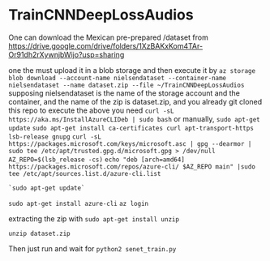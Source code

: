 # TrainCNNDeepLossAudios

One can download the Mexican pre-prepared /dataset from https://drive.google.com/drive/folders/1XzBAKxKom4TAr-Or91dh2rXywnjbWijo?usp=sharing

one the must upload it in a blob storage
and then execute it by 
`az storage blob download --account-name nielsendataset --container-name nielsendataset --name dataset.zip --file ~/TrainCNNDeepLossAudios `
supposing nielsendataset is the name of the storage account and the container, and the name of the zip is dataset.zip, and you already git cloned this repo
to execute the above you need
`curl -sL https://aka.ms/InstallAzureCLIDeb | sudo bash`
or manually,
`sudo apt-get update`
`sudo apt-get install ca-certificates curl apt-transport-https lsb-release gnupg`
`curl -sL https://packages.microsoft.com/keys/microsoft.asc | gpg --dearmor | sudo tee /etc/apt/trusted.gpg.d/microsoft.gpg > /dev/null `
    `AZ_REPO=$(lsb_release -cs)`
`echo "deb [arch=amd64] https://packages.microsoft.com/repos/azure-cli/ $AZ_REPO main" |sudo tee /etc/apt/sources.list.d/azure-cli.list`
    
    `sudo apt-get update`
`sudo apt-get install azure-cli`
`az login`

extracting the zip with
`sudo apt-get install unzip`

`unzip dataset.zip`

Then just run and wait for 
`python2 senet_train.py`
